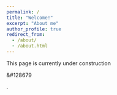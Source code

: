 ```yaml
---
permalink: /
title: "Welcome!"
excerpt: "About me"
author_profile: true
redirect_from: 
  - /about/
  - /about.html
---
```


This page is currently under construction <p>&#128679<p>.
